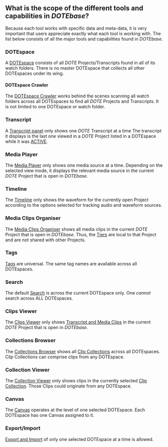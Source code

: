 ## What is the scope of the different tools and capabilities in _DOTEbase_?

Because each tool works with specific data and meta-data, it is very important that users appreciate exactly what each tool is working with.
The list below consists of all the major tools and capabilities found in _DOTEbase_.

### DOTEspace

A [DOTEspace](dotespace.md) consists of all _DOTE_ Projects/Transcripts found in all of its watch folders.
There is no master DOTEspace that collects all other DOTEspaces under its wing.

#### DOTEspace Crawler

The [DOTEspace Crawler](dotespace.md) works behind the scenes scanning all watch folders across all DOTEspaces to find all _DOTE_ Projects and Transcripts.
It is not limited to one DOTEspace or watch folder.

### Transcript

A [Transcript panel](transcript.md) only shows one _DOTE_ Transcript at a time
The transcript it displays is the last one viewed in a _DOTE_ Project listed in a DOTEspace while it was [ACTIVE](glossary.md#active-transcript).

### Media Player

The [Media Player](media-player.md) only shows one media source at a time.
Depending on the selected view mode, it displays the relevant media source in the current _DOTE_ Project that is open in _DOTEbase_.

### Timeline

The [Timeline](timeline.md) only shows the waveform for the currently open Project according to the options selected for tracking audio and waveform sources.

### Media Clips Organiser

The [Media Clips Organiser](media-clips-organiser.md) shows all media clips in the current _DOTE_ Project that is open in _DOTEbase_.
Thus, the [Tiers](glossary.md#tier) are local to that Project and are not shared with other Projects.

### Tags

[Tags](glossary.md#tag) are universal.
The same tag names are available across all DOTEspaces.

### Search

The default [Search](search.md) is across the current DOTEspace only.
One _cannot_ search across ALL DOTEspaces.

### Clips Viewer

The [Clips Viewer](clips-viewer.md) only shows [Transcript and Media Clips](clips.md) in the current _DOTE_ Project that is open in _DOTEbase_.

### Collections Browser

The [Collections Browser](collections-browser.md) shows all [Clip Collections](clip-collections.md) across all DOTEspaces.
Cilp Collections can comprise clips from any DOTEspace.

### Collection Viewer

The [Collection Viewer](collection-viewer.md) only shows clips in the currently selected [Clip Collection](clip-collections.md).
Those Clips could originate from any DOTEspace.

### Canvas

The [Canvas](canvas.md) operates at the level of one selected DOTEspace.
Each DOTEspace has one Canvas assigned to it.

### Export/Import

[Export and Import](export.md) of only one selected DOTEspace at a time is allowed.
